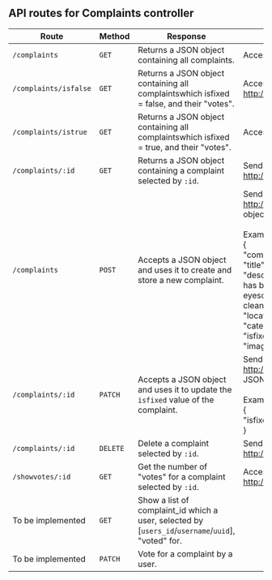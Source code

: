 ## API routes for Complaints controller

| Route             | Method | Response                                                           | Usage                                                                        |
| ----------------- | ------ | ------------------------------------------------------------------ | ---------------------------------------------------------------------------- |
| `/complaints`     | `GET`  | Returns a JSON object containing all complaints.                   | Access http://florincountycouncil.onrender.com/complaints                    |
| `/complaints/isfalse`     | `GET`  | Returns a JSON object containing all complaintswhich isfixed = false, and their "votes".                   | Access http://florincountycouncil.onrender.com/complaints/isfalse                    |
| `/complaints/istrue`     | `GET`  | Returns a JSON object containing all complaintswhich isfixed = true, and their "votes".                   | Access http://florincountycouncil.onrender.com/complaints/istrue                    |
| `/complaints/:id` | `GET`  | Returns a JSON object containing a complaint selected by `:id`. | Send a GET request to http://florincountycouncil.onrender.com/complaints/:id |
| `/complaints` | `POST` | Accepts a JSON object and uses it to create and store a new complaint. | Send a POST request to http://florincountycouncil.onrender.com/complaints with a JSON object in the body of the request.<br/><br/>Example:<br/>{<br/>"complainant_id": 2,<br/>"title": "Graffiti on Public Building",<br/>"description": "The side wall of the public library on Elm Street has been defaced with graffiti. This vandalism is not only an eyesore but also reflects poorly on the community. It should be cleaned up promptly.",<br/>"location": "Elm Street Public Library",<br/>"category": "Vandalism",<br/>"isfixed": false,<br/>"image_url": "https://example.com/graffiti.jpg"<br/>}|
| `/complaints/:id` | `PATCH` | Accepts a JSON object and uses it to update the `isfixed` value of the complaint. | Send a PATCH request to http://florincountycouncil.onrender.com/complaints/:id with a JSON object in the body of the request. <br/><br/>Example:<br/>{<br/>"isfixed": true,<br/>} |
| `/complaints/:id` | `DELETE`| Delete a complaint selected by `:id`. | Send a DELETE request to http://florincountycouncil.onrender.com/complaints/:id |
| `/showvotes/:id` | `GET`| Get the number of "votes" for a complaint selected by `:id`. | Access http://florincountycouncil.onrender.com/complaints/showvotes/:id  |
| To be implemented | `GET`| Show a list of complaint_id which a user, selected by [`users_id`/`username`/`uuid`], "voted" for. | |
| To be implemented | `PATCH`| Vote for a complaint by a user. | |
